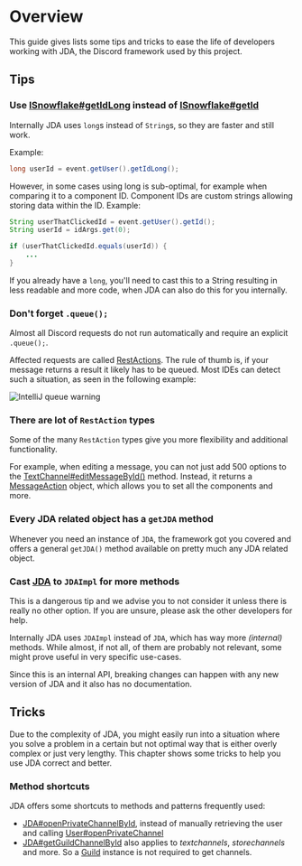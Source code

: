 # Overview

This guide gives lists some tips and tricks to ease the life of developers working with JDA, the Discord framework used by this project.

## Tips

### Use [ISnowflake#getIdLong](https://ci.dv8tion.net/job/JDA/javadoc/net/dv8tion/jda/api/entities/ISnowflake.html#getIdLong()) instead of [ISnowflake#getId](https://ci.dv8tion.net/job/JDA/javadoc/net/dv8tion/jda/api/entities/ISnowflake.html#getId())

Internally JDA uses `long`s instead of `String`s, so they are faster and still work.

Example:
```java
long userId = event.getUser().getIdLong();
```
However, in some cases using long is sub-optimal, for example when comparing it to a component ID. Component IDs are custom strings allowing storing data within the ID.
Example:
```java
String userThatClickedId = event.getUser().getId();
String userId = idArgs.get(0);

if (userThatClickedId.equals(userId)) {
    ...
}
```
If you already have a `long`, you'll need to cast this to a String resulting in less readable and more code, when JDA can also do this for you internally.

### Don't forget `.queue();`

Almost all Discord requests do not run automatically and require an explicit `.queue();`.

Affected requests are called [RestActions](https://ci.dv8tion.net/job/JDA/javadoc/net/dv8tion/jda/api/requests/restaction/package-summary.html). The rule of thumb is, if your message returns a result it likely has to be queued. Most IDEs can detect such a situation, as seen in the following example:

![IntelliJ queue warning](https://i.imgur.com/PPkUkdH.png)

### There are lot of `RestAction` types

Some of the many `RestAction` types give you more flexibility and additional functionality.

For example, when editing a message, you can not just add 500 options to the [TextChannel#editMessageById()](https://ci.dv8tion.net/job/JDA/javadoc/net/dv8tion/jda/api/entities/MessageChannel.html#editMessageById(long,net.dv8tion.jda.api.entities.Message)) method. Instead, it returns a [MessageAction](https://ci.dv8tion.net/job/JDA/javadoc/net/dv8tion/jda/api/requests/restaction/MessageAction.html) object, which allows you to set all the components and more.

### Every JDA related object has a `getJDA` method

Whenever you need an instance of `JDA`, the framework got you covered and offers a general `getJDA()` method available on pretty much any JDA related object.

### Cast [JDA](https://github.com/discord/discord-api-docs/discussions/3581) to `JDAImpl` for more methods

This is a dangerous tip and we advise you to not consider it unless there is really no other option. If you are unsure, please ask the other developers for help.

Internally JDA uses `JDAImpl` instead of `JDA`, which has way more _(internal)_ methods. While almost, if not all, of them are probably not relevant, some might prove useful in very specific use-cases.

Since this is an internal API, breaking changes can happen with any new version of JDA and it also has no documentation.

## Tricks

Due to the complexity of JDA, you might easily run into a situation where you solve a problem in a certain but not optimal way that is either overly complex or just very lengthy. This chapter shows some tricks to help you use JDA correct and better.

### Method shortcuts

JDA offers some shortcuts to methods and patterns frequently used:
* [JDA#openPrivateChannelById](https://ci.dv8tion.net/job/JDA/javadoc/net/dv8tion/jda/api/JDA.html#openPrivateChannelById(long)), instead of manually retrieving the user and calling [User#openPrivateChannel](https://ci.dv8tion.net/job/JDA/javadoc/net/dv8tion/jda/api/entities/User.html#openPrivateChannel())
* [JDA#getGuildChannelById](https://ci.dv8tion.net/job/JDA/javadoc/net/dv8tion/jda/api/JDA.html#getGuildChannelById(long)) also applies to _textchannels_, _storechannels_ and more. So a [Guild](https://ci.dv8tion.net/job/JDA/javadoc/net/dv8tion/jda/api/entities/Guild.html) instance is not required to get channels.
